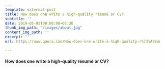 ```yaml
---
template: external-post
title: How does one write a high-quality résumé or CV?
subtitle: ''
date: 2019-05-02T00:00:00+05:30
thumb_img_path: "/images/about.jpg"
content_img_path: ''
excerpt: ''
url: https://www.quora.com/How-does-one-write-a-high-quality-r%C3%A9sum%C3%A9-or-CV/answers/20024508

---
```


#### **How does one write a high-quality résumé or CV?**
